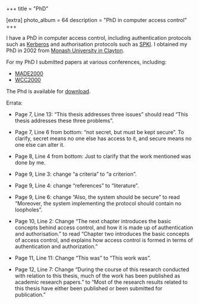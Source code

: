 +++
title = "PhD"

[extra]
photo_album = 64
description = "PhD in computer access control"
+++

I have a PhD in computer access control, including authentication protocols
such as [Kerberos](https://en.wikipedia.org/wiki/Kerberos) and authorisation
protocols such as
[SPKI](https://en.wikipedia.org/wiki/Simple_public_key_infrastructure). I
obtained my PhD in 2002 from [Monash University in
Clayton](https://monash.edu.au/campuses/clayton/).

For my PhD I submitted papers at various conferences, including:

- [MADE2000](@/posts/2000-05-30-MADE2000.md)
- [WCC2000](@/posts/2000-08-25-WCC2000.md)

The Phd is available for [download](phdthesis.ps).

Errata:

- Page 7, Line 13: “This thesis addresses three issues” should
  read “This thesis addresses these three problems”.

- Page 7, Line 6 from bottom: “not secret, but must be kept
  secure”. To clarify, secret means no one else has access to it,
  and secure means no one else can alter it.

- Page 8, Line 4 from bottom: Just to clarify that the work
  mentioned was done by me.

- Page 9, Line 3: change “a criteria” to “a criterion”.

- Page 9, Line 4: change “references” to “literature”.

- Page 9, Line 6: change “Also, the system should be secure” to
  read “Moreover, the system implementing the protocol should
  contain no loopholes”.

- Page 10, Line 2: Change “The next chapter introduces the basic
  concepts behind access control, and how it is made up of
  authentication and authorisation.” to read “Chapter two
  introduces the basic concepts of access control, and explains
  how access control is formed in terms of authentication and
  authorization.”

- Page 11, Line 11: Change “This was” to “This work was”.

- Page 12, Line 7: Change “During the course of this research
  conducted with relation to this thesis, much of the work has
  been published as academic research papers.” to “Most of the
  research results related to this thesis have either been
  published or been submitted for publication.”
